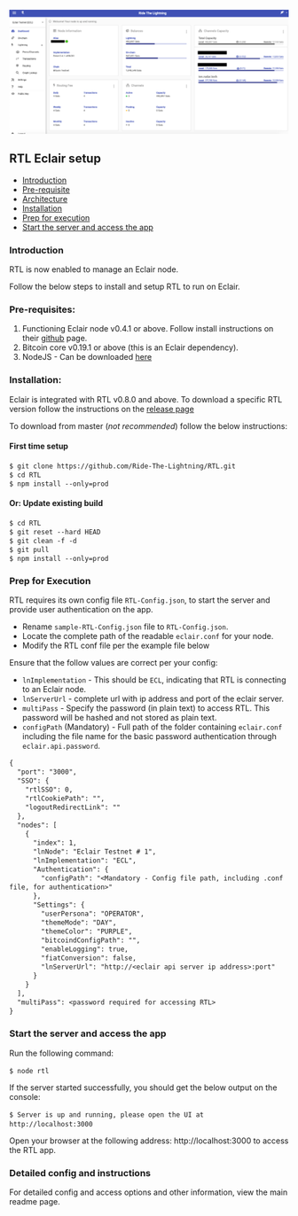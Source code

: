![](../screenshots/RTL-ECL-Dashboard.png)

## RTL Eclair setup

* [Introduction](#intro)
* [Pre-requisite](#prereq)
* [Architecture](#arch)
* [Installation](#install)
* [Prep for execution](#prep)
* [Start the server and access the app](#start)

### <a name="intro"></a>Introduction
RTL is now enabled to manage an Eclair node.

Follow the below steps to install and setup RTL to run on Eclair.

### <a name="prereq"></a>Pre-requisites:
1. Functioning Eclair node v0.4.1 or above. Follow install instructions on their [github](https://github.com/ACINQ/eclair) page.
2. Bitcoin core v0.19.1 or above (this is an Eclair dependency).
3. NodeJS - Can be downloaded [here](https://nodejs.org/en/download)

### <a name="install"></a>Installation:
Eclair is integrated with RTL v0.8.0 and above.
To download a specific RTL version follow the instructions on the [release page](https://github.com/Ride-The-Lightning/RTL/releases)

To download from master (*not recommended*) follow the below instructions:
#### First time setup
```
$ git clone https://github.com/Ride-The-Lightning/RTL.git
$ cd RTL
$ npm install --only=prod
```
#### Or: Update existing build
```
$ cd RTL
$ git reset --hard HEAD
$ git clean -f -d
$ git pull
$ npm install --only=prod
```
### <a name="prep"></a>Prep for Execution
RTL requires its own config file `RTL-Config.json`, to start the server and provide user authentication on the app. 
* Rename `sample-RTL-Config.json` file to `RTL-Config.json`.
* Locate the complete path of the readable `eclair.conf` for your node.
* Modify the RTL conf file per the example file below

Ensure that the follow values are correct per your config:
* `lnImplementation` - This should be `ECL`, indicating that RTL is connecting to an Eclair node.
* `lnServerUrl` - complete url with ip address and port of the eclair server.
* `multiPass` - Specify the password (in plain text) to access RTL. This password will be hashed and not stored as plain text.
* `configPath` (Mandatory) - Full path of the folder containing `eclair.conf` including the file name for the basic password authentication through `eclair.api.password`.

```
{
  "port": "3000",
  "SSO": {
    "rtlSSO": 0,
    "rtlCookiePath": "",
    "logoutRedirectLink": ""
  },
  "nodes": [
    {
      "index": 1,
      "lnNode": "Eclair Testnet # 1",
      "lnImplementation": "ECL",
      "Authentication": {
        "configPath": "<Mandatory - Config file path, including .conf file, for authentication>"
      },
      "Settings": {
        "userPersona": "OPERATOR",
        "themeMode": "DAY",
        "themeColor": "PURPLE",
        "bitcoindConfigPath": "",
        "enableLogging": true,
        "fiatConversion": false,
        "lnServerUrl": "http://<eclair api server ip address>:port"
      }
    }
  ],
  "multiPass": <password required for accessing RTL>
}
```
### <a name="start"></a>Start the server and access the app
Run the following command:

`$ node rtl`

If the server started successfully, you should get the below output on the console:

`$ Server is up and running, please open the UI at http://localhost:3000`

Open your browser at the following address: http://localhost:3000 to access the RTL app.

### Detailed config and instructions
For detailed config and access options and other information, view the main readme page.
